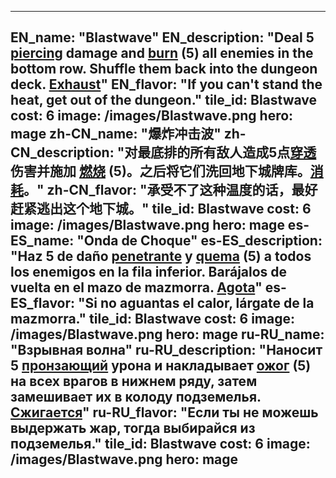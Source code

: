 ---

EN_name: "Blastwave"
EN_description: "Deal 5 <u>piercing</u> damage and  <u>burn</u> (5) all enemies in the bottom row.  Shuffle them back into the dungeon deck. <u>Exhaust</u>"
EN_flavor: "If you can't stand the heat, get out of the dungeon."
tile_id: Blastwave
cost: 6
image: /images/Blastwave.png
hero: mage
zh-CN_name: "爆炸冲击波"
zh-CN_description: "对最底排的所有敌人造成5点<u>穿透</u>伤害并施加 <u>燃烧</u> (5)。之后将它们洗回地下城牌库。<u>消耗</u>。"
zh-CN_flavor: "承受不了这种温度的话，最好赶紧逃出这个地下城。"
tile_id: Blastwave
cost: 6
image: /images/Blastwave.png
hero: mage
es-ES_name: "Onda de Choque"
es-ES_description: "Haz 5 de daño <u>penetrante</u> y  <u>quema</u> (5) a todos los enemigos en la fila inferior. Barájalos de vuelta en el mazo de mazmorra. <u>Agota</u>"
es-ES_flavor: "Si no aguantas el calor, lárgate de la mazmorra."
tile_id: Blastwave
cost: 6
image: /images/Blastwave.png
hero: mage
ru-RU_name: "Взрывная волна"
ru-RU_description: "Наносит 5 <u>пронзающий</u> урона и накладывает  <u>ожог</u> (5) на всех врагов в нижнем ряду, затем замешивает их в колоду подземелья. <u>Сжигается</u>"
ru-RU_flavor: "Если ты не можешь выдержать жар, тогда выбирайся из подземелья."
tile_id: Blastwave
cost: 6
image: /images/Blastwave.png
hero: mage
---